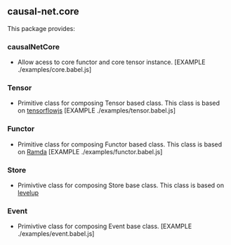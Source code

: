 ## causal-net.core 
This package provides:

### causalNetCore
- Allow acess to core functor and core tensor instance.
[EXAMPLE ./examples/core.babel.js]

### Tensor
- Primitive class for composing Tensor based class. This class is based on [tensorflowjs](https://js.tensorflow.org/)
[EXAMPLE ./examples/tensor.babel.js]

### Functor
- Primitive class for composing Functor based class. This class is based on [Ramda](https://ramdajs.com/)
[EXAMPLE ./examples/functor.babel.js]

### Store
- Primivtive class for composing Store base class. This class is based on [levelup](https://www.npmjs.com/package/levelup)

### Event
- Primivtive class for composing Event base class. 
[EXAMPLE ./examples/event.babel.js]